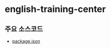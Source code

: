 # english-training-center

## 주요 소스코드
- [package.json](https://github.com/congchu/hello-jenny-react/blob/main/package.json)
